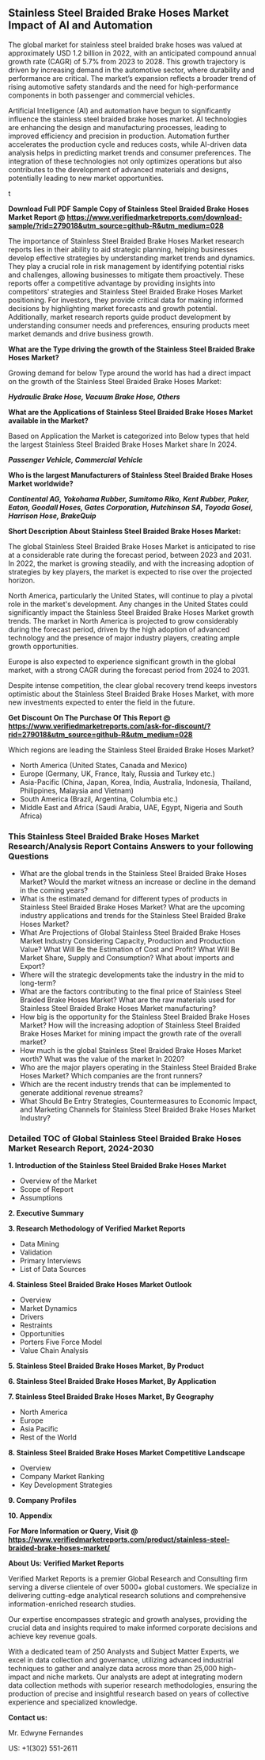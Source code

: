 <h2>Stainless Steel Braided Brake Hoses Market Impact of AI and Automation</h2><p>The global market for stainless steel braided brake hoses was valued at approximately USD 1.2 billion in 2022, with an anticipated compound annual growth rate (CAGR) of 5.7% from 2023 to 2028. This growth trajectory is driven by increasing demand in the automotive sector, where durability and performance are critical. The market’s expansion reflects a broader trend of rising automotive safety standards and the need for high-performance components in both passenger and commercial vehicles.</p><p>Artificial Intelligence (AI) and automation have begun to significantly influence the stainless steel braided brake hoses market. AI technologies are enhancing the design and manufacturing processes, leading to improved efficiency and precision in production. Automation further accelerates the production cycle and reduces costs, while AI-driven data analysis helps in predicting market trends and consumer preferences. The integration of these technologies not only optimizes operations but also contributes to the development of advanced materials and designs, potentially leading to new market opportunities.</p>t</p><p id="" class=""><strong>Download Full PDF Sample Copy of Stainless Steel Braided Brake Hoses Market Report @ <a href="https://www.verifiedmarketreports.com/download-sample/?rid=279018&utm_source=github-R&utm_medium=028" target="_blank">https://www.verifiedmarketreports.com/download-sample/?rid=279018&utm_source=github-R&utm_medium=028</a></strong></p><p>The importance of&nbsp;Stainless Steel Braided Brake Hoses Market research reports lies in their ability to aid strategic planning, helping businesses develop effective strategies by understanding market trends and dynamics. They play a crucial role in risk management by identifying potential risks and challenges, allowing businesses to mitigate them proactively. These reports offer a competitive advantage by providing insights into competitors' strategies and Stainless Steel Braided Brake Hoses Market positioning. For investors, they provide critical data for making informed decisions by highlighting market forecasts and growth potential. Additionally, market research reports guide product development by understanding consumer needs and preferences, ensuring products meet market demands and drive business growth.</p><p><strong>What are the&nbsp;Type driving the growth of the Stainless Steel Braided Brake Hoses Market?</strong></p><p id="" class="">Growing demand for below Type around the world has had a direct impact on the growth of the Stainless Steel Braided Brake Hoses Market:</p><em><strong>Hydraulic Brake Hose, Vacuum Brake Hose, Others</strong></em></p><strong>What are the&nbsp;Applications&nbsp;of Stainless Steel Braided Brake Hoses Market available in the Market?</strong></p><p id="" class="">Based on Application the Market is categorized into Below types that held the largest Stainless Steel Braided Brake Hoses Market share In 2024.</p><em><strong>Passenger Vehicle, Commercial Vehicle</strong></em></p><strong>Who is the largest Manufacturers of Stainless Steel Braided Brake Hoses Market worldwide?</strong></p><p><em><strong>Continental AG, Yokohama Rubber, Sumitomo Riko, Kent Rubber, Paker, Eaton, Goodall Hoses, Gates Corporation, Hutchinson SA, Toyoda Gosei, Harrison Hose, BrakeQuip</strong></em></p><p id="" class=""><strong>Short Description About Stainless Steel Braided Brake Hoses Market:</strong></p><p>The global Stainless Steel Braided Brake Hoses Market is anticipated to rise at a considerable rate during the forecast period, between 2023 and 2031. In 2022, the market is growing steadily, and with the increasing adoption of strategies by key players, the market is expected to rise over the projected horizon.</p><p>North America, particularly the United States, will continue to play a pivotal role in the market's development. Any changes in the United States could significantly impact the Stainless Steel Braided Brake Hoses Market growth trends. The market in North America is projected to grow considerably during the forecast period, driven by the high adoption of advanced technology and the presence of major industry players, creating ample growth opportunities.</p><p>Europe is also expected to experience significant growth in the global market, with a strong CAGR during the forecast period from 2024 to 2031.</p><p>Despite intense competition, the clear global recovery trend keeps investors optimistic about the Stainless Steel Braided Brake Hoses Market, with more new investments expected to enter the field in the future.</p><p id="" class=""><strong>Get Discount On The Purchase Of This Report @ <a href="https://www.verifiedmarketreports.com/ask-for-discount/?rid=279018&utm_source=github-R&utm_medium=028" target="_blank">https://www.verifiedmarketreports.com/ask-for-discount/?rid=279018&utm_source=github-R&utm_medium=028</a></strong></p>Which regions are leading the Stainless Steel Braided Brake Hoses Market?</p><ul><li>North America (United States, Canada and Mexico)</li><li>Europe (Germany, UK, France, Italy, Russia and Turkey etc.)</li><li>Asia-Pacific (China, Japan, Korea, India, Australia, Indonesia, Thailand, Philippines, Malaysia and Vietnam)</li><li>South America (Brazil, Argentina, Columbia etc.)</li><li>Middle East and Africa (Saudi Arabia, UAE, Egypt, Nigeria and South Africa)</li></ul><h3 id="" class="">This Stainless Steel Braided Brake Hoses Market Research/Analysis Report Contains Answers to your following Questions</h3><ul><li>What are the global trends in the Stainless Steel Braided Brake Hoses Market? Would the market witness an increase or decline in the demand in the coming years?</li><li>What is the estimated demand for different types of products in Stainless Steel Braided Brake Hoses Market? What are the upcoming industry applications and trends for the Stainless Steel Braided Brake Hoses Market?</li><li>What Are Projections of Global Stainless Steel Braided Brake Hoses Market Industry Considering Capacity, Production and Production Value? What Will Be the Estimation of Cost and Profit? What Will Be Market Share, Supply and Consumption? What about imports and Export?</li><li>Where will the strategic developments take the industry in the mid to long-term?</li><li>What are the factors contributing to the final price of Stainless Steel Braided Brake Hoses Market? What are the raw materials used for Stainless Steel Braided Brake Hoses Market manufacturing?</li><li>How big is the opportunity for the Stainless Steel Braided Brake Hoses Market? How will the increasing adoption of Stainless Steel Braided Brake Hoses Market for mining impact the growth rate of the overall market?</li><li>How much is the global Stainless Steel Braided Brake Hoses Market worth? What was the value of the market In 2020?</li><li>Who are the major players operating in the Stainless Steel Braided Brake Hoses Market? Which companies are the front runners?</li><li>Which are the recent industry trends that can be implemented to generate additional revenue streams?</li><li>What Should Be Entry Strategies, Countermeasures to Economic Impact, and Marketing Channels for Stainless Steel Braided Brake Hoses Market Industry?</li></ul><h3 id="" class="">Detailed TOC of Global Stainless Steel Braided Brake Hoses Market Research Report, 2024-2030</h3><p id="" class=""><strong>1. Introduction of the Stainless Steel Braided Brake Hoses Market</strong></p><ul><li>Overview of the Market</li><li>Scope of Report</li><li>Assumptions</li></ul><p id="" class=""><strong>2. Executive Summary</strong></p><p id="" class=""><strong>3. Research Methodology of Verified Market Reports</strong></p><ul><li>Data Mining</li><li>Validation</li><li>Primary Interviews</li><li>List of Data Sources</li></ul><p id="" class=""><strong>4. Stainless Steel Braided Brake Hoses Market Outlook</strong></p><ul><li>Overview</li><li>Market Dynamics</li><li>Drivers</li><li>Restraints</li><li>Opportunities</li><li>Porters Five Force Model</li><li>Value Chain Analysis</li></ul><p id="" class=""><strong>5. Stainless Steel Braided Brake Hoses Market, By Product</strong></p><p id="" class=""><strong>6. Stainless Steel Braided Brake Hoses Market, By Application</strong></p><p id="" class=""><strong>7. Stainless Steel Braided Brake Hoses Market, By Geography</strong></p><ul><li>North America</li><li>Europe</li><li>Asia Pacific</li><li>Rest of the World</li></ul><p id="" class=""><strong>8. Stainless Steel Braided Brake Hoses Market Competitive Landscape</strong></p><ul><li>Overview</li><li>Company Market Ranking</li><li>Key Development Strategies</li></ul><p id="" class=""><strong>9. Company Profiles</strong></p><p id="" class=""><strong>10. Appendix</strong></p><p id="" class=""><strong>For More Information or Query, Visit @ <a href="https://www.verifiedmarketreports.com/product/stainless-steel-braided-brake-hoses-market/" target="_blank">https://www.verifiedmarketreports.com/product/stainless-steel-braided-brake-hoses-market/</a></strong></p><p id="" class=""><strong>About Us: Verified Market Reports</strong></p><p id="" class="">Verified Market Reports is a premier Global Research and Consulting firm serving a diverse clientele of over 5000+ global customers. We specialize in delivering cutting-edge analytical research solutions and comprehensive information-enriched research studies.</p><p id="" class="">Our expertise encompasses strategic and growth analyses, providing the crucial data and insights required to make informed corporate decisions and achieve key revenue goals.</p><p id="" class="">With a dedicated team of 250 Analysts and Subject Matter Experts, we excel in data collection and governance, utilizing advanced industrial techniques to gather and analyze data across more than 25,000 high-impact and niche markets. Our analysts are adept at integrating modern data collection methods with superior research methodologies, ensuring the production of precise and insightful research based on years of collective experience and specialized knowledge.</p><p id="" class=""><strong>Contact us:</strong></p><p id="" class="">Mr. Edwyne Fernandes</p><p id="" class="">US: +1(302) 551-2611</p>